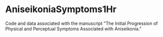 # AniseikoniaSymptoms1Hr
Code and data associated with the manuscript "The Initial Progression of Physical and Perceptual Symptoms Associated with Aniseikonia."
